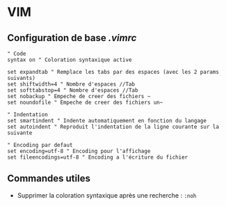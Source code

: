 # VIM

## Configuration de base *.vimrc*

```
" Code
syntax on " Coloration syntaxique active

set expandtab " Remplace les tabs par des espaces (avec les 2 params suivants)
set shiftwidth=4 " Nombre d'espaces //Tab
set softtabstop=4 " Nombre d'espaces //Tab
set nobackup " Empeche de creer des fichiers ~
set noundofile " Empeche de creer des fichiers un~

" Indentation
set smartindent " Indente automatiquement en fonction du langage
set autoindent " Reproduit l'indentation de la ligne courante sur la suivante

" Encoding par defaut
set encoding=utf-8 " Encoding pour l'affichage
set fileencodings=utf-8 " Encoding a l'écriture du fichier
```

## Commandes utiles

- Supprimer la coloration syntaxique après une recherche : `:noh`
